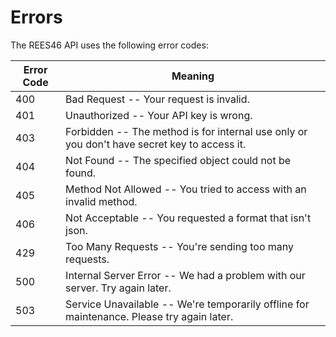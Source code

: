 # Errors


The REES46 API uses the following error codes:


Error Code | Meaning
---------- | -------
400 | Bad Request -- Your request is invalid.
401 | Unauthorized -- Your API key is wrong.
403 | Forbidden -- The method is for internal use only or you don't have secret key to access it.
404 | Not Found -- The specified object could not be found.
405 | Method Not Allowed -- You tried to access with an invalid method.
406 | Not Acceptable -- You requested a format that isn't json.
429 | Too Many Requests -- You're sending too many requests.
500 | Internal Server Error -- We had a problem with our server. Try again later.
503 | Service Unavailable -- We're temporarily offline for maintenance. Please try again later.
